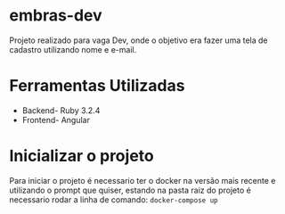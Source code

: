 # embras-dev
 Projeto realizado para vaga Dev, onde o objetivo era fazer uma tela de cadastro utilizando nome e e-mail.
# Ferramentas Utilizadas
* Backend- Ruby 3.2.4
* Frontend- Angular
# Inicializar o projeto
Para iniciar o projeto é necessario ter o docker na versão mais recente e utilizando o prompt que quiser, estando na pasta raiz do projeto é necessario rodar a linha de comando:
`docker-compose up`
